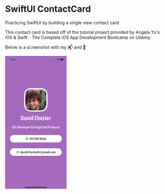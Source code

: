 # SwiftUI ContactCard
Practicing SwiftUI by building a single view contact card

This contact card is based off of the tutorial project provided by Angela Yu's iOS & Swift - The Complete iOS App Development Bootcamp on Udemy.

Below is a screenshot with my :mailbox_with_mail: and :iphone:

![Preview](/DCCard/Assets.xcassets/SimulatorPreviewShot.png)
